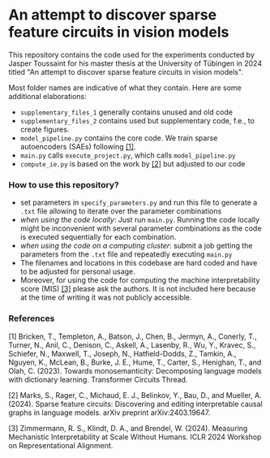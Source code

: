 # An attempt to discover sparse feature circuits in vision models

This repository contains the code used for the experiments conducted by Jasper Toussaint for his master thesis at the University of Tübingen in 2024 titled "An attempt to discover sparse feature circuits in vision models". 

Most folder names are indicative of what they contain. Here are some additional elaborations:
- `supplementary_files_1` generally contains unused and old code
- `supplementary_files_2` contains used but supplementary code, f.e., to create figures.
- `model_pipeline.py` contains the core code. We train sparse autoencoders (SAEs) following [[1]](#1).
- `main.py` calls `execute_project.py`, which calls `model_pipeline.py`
- `compute_ie.py` is based on the work by [[2]](#2) but adjusted to our code

### How to use this repository?
- set parameters in `specify_parameters.py` and run this file to generate a `.txt` file allowing to iterate over the parameter combinations
- _when using the code locally_: Just run `main.py`. Running the code locally might be inconvenient with several parameter combinations as the code is executed sequentially for each combination.
- _when using the code on a computing cluster_: submit a job getting the parameters from the `.txt` file and repeatedly executing `main.py`
- The filenames and locations in this codebase are hard coded and have to be adjusted for personal usage. 
- Moreover, for using the code for computing the machine interpretability score (MIS) [[3]](#3) please ask the authors. It is not included here because at the time of writing it was not publicly accessible.

### References
<a id="1">[1]</a> 
Bricken, T., Templeton, A., Batson, J., Chen, B., Jermyn, A., Conerly, T., Turner, N.,
Anil, C., Denison, C., Askell, A., Lasenby, R., Wu, Y., Kravec, S., Schiefer, N., Maxwell,
T., Joseph, N., Hatfield-Dodds, Z., Tamkin, A., Nguyen, K., McLean, B., Burke, J. E.,
Hume, T., Carter, S., Henighan, T., and Olah, C. (2023). 
Towards monosemanticity: Decomposing language models with dictionary learning. 
Transformer Circuits Thread.

<a id="2">[2]</a> 
Marks, S., Rager, C., Michaud, E. J., Belinkov, Y., Bau, D., and Mueller, A. (2024). 
Sparse feature circuits: Discovering and editing interpretable causal graphs in language models.
arXiv preprint arXiv:2403.19647.

<a id="3">[3]</a> 
Zimmermann, R. S., Klindt, D. A., and Brendel, W. (2024).
Measuring Mechanistic Interpretability at Scale Without Humans.
ICLR 2024 Workshop on Representational Alignment.